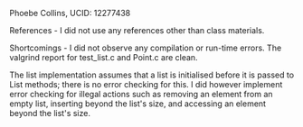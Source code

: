 Phoebe Collins, UCID: 12277438

References - I did not use any references other than class materials.

Shortcomings - I did not observe any compilation or run-time errors. The valgrind report for test_list.c and Point.c are clean.

The list implementation assumes that a list is initialised before it is passed to List methods; there is no error checking for this. I did however implement error checking for illegal actions such as removing an element from an empty list, inserting beyond the list's size, and accessing an element beyond the list's size.
